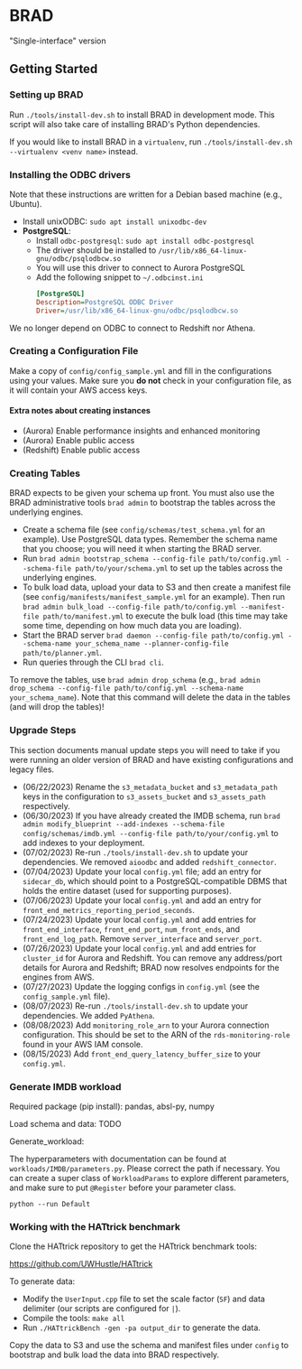 # BRAD

"Single-interface" version

## Getting Started

### Setting up BRAD

Run `./tools/install-dev.sh` to install BRAD in development mode. This script
will also take care of installing BRAD's Python dependencies.

If you would like to install BRAD in a `virtualenv`, run
`./tools/install-dev.sh --virtualenv <venv name>` instead.

### Installing the ODBC drivers

Note that these instructions are written for a Debian based machine (e.g., Ubuntu).

- Install unixODBC: `sudo apt install unixodbc-dev`
- **PostgreSQL**:
  - Install `odbc-postgresql`: `sudo apt install odbc-postgresql`
  - The driver should be installed to `/usr/lib/x86_64-linux-gnu/odbc/psqlodbcw.so`
  - You will use this driver to connect to Aurora PostgreSQL
  - Add the following snippet to `~/.odbcinst.ini`
    ```ini
    [PostgreSQL]
    Description=PostgreSQL ODBC Driver
    Driver=/usr/lib/x86_64-linux-gnu/odbc/psqlodbcw.so
    ```

We no longer depend on ODBC to connect to Redshift nor Athena.

### Creating a Configuration File

Make a copy of `config/config_sample.yml` and fill in the configurations using
your values. Make sure you **do not** check in your configuration file, as it
will contain your AWS access keys.

#### Extra notes about creating instances

- (Aurora) Enable performance insights and enhanced monitoring
- (Aurora) Enable public access
- (Redshift) Enable public access

### Creating Tables

BRAD expects to be given your schema up front. You must also use the BRAD
administrative tools `brad admin` to bootstrap the tables across the underlying
engines.

- Create a schema file (see `config/schemas/test_schema.yml` for an example). Use
  PostgreSQL data types. Remember the schema name that you choose; you will need
  it when starting the BRAD server.
- Run `brad admin bootstrap_schema --config-file path/to/config.yml
  --schema-file path/to/your/schema.yml` to set up the tables across the
  underlying engines.
- To bulk load data, upload your data to S3 and then create a manifest file (see
  `config/manifests/manifest_sample.yml` for an example). Then run `brad admin
  bulk_load --config-file path/to/config.yml --manifest-file
  path/to/manifest.yml` to execute the bulk load (this time may take some time,
  depending on how much data you are loading).
- Start the BRAD server `brad daemon --config-file path/to/config.yml
  --schema-name your_schema_name --planner-config-file path/to/planner.yml`.
- Run queries through the CLI `brad cli`.

To remove the tables, use `brad admin drop_schema` (e.g., `brad admin
drop_schema --config-file path/to/config.yml --schema-name
your_schema_name`). Note that this command will delete the data in the tables
(and will drop the tables)!


### Upgrade Steps

This section documents manual update steps you will need to take if you were
running an older version of BRAD and have existing configurations and legacy
files.

- (06/22/2023) Rename the `s3_metadata_bucket` and `s3_metadata_path` keys in
  the configuration to `s3_assets_bucket` and `s3_assets_path` respectively.
- (06/30/2023) If you have already created the IMDB schema, run `brad admin
  modify_blueprint --add-indexes --schema-file config/schemas/imdb.yml
  --config-file path/to/your/config.yml` to add indexes to your deployment.
- (07/02/2023) Re-run `./tools/install-dev.sh` to update your dependencies. We
  removed `aioodbc` and added `redshift_connector`.
- (07/04/2023) Update your local `config.yml` file; add an entry for
  `sidecar_db`, which should point to a PostgreSQL-compatible DBMS that holds
  the entire dataset (used for supporting purposes).
- (07/06/2023) Update your local `config.yml` and add an entry for
  `front_end_metrics_reporting_period_seconds`.
- (07/24/2023) Update your local `config.yml` and add entries for
  `front_end_interface`, `front_end_port`, `num_front_ends`, and
  `front_end_log_path`. Remove `server_interface` and `server_port`.
- (07/26/2023) Update your local `config.yml` and add entries for `cluster_id`
  for Aurora and Redshift. You can remove any address/port details for Aurora and
  Redshift; BRAD now resolves endpoints for the engines from AWS.
- (07/27/2023) Update the logging configs in `config.yml` (see the
  `config_sample.yml` file).
- (08/07/2023) Re-run `./tools/install-dev.sh` to update your dependencies. We
  added `PyAthena`.
- (08/08/2023) Add `monitoring_role_arn` to your Aurora connection
  configuration. This should be set to the ARN of the `rds-monitoring-role`
  found in your AWS IAM console.
- (08/15/2023) Add `front_end_query_latency_buffer_size` to your `config.yml`.


### Generate IMDB workload

Required package (pip install): pandas, absl-py, numpy

Load schema and data: TODO

Generate_workload: 

The hyperparameters with documentation can be found at `workloads/IMDB/parameters.py`. 
Please correct the path if necessary. 
You can create a super class of `WorkloadParams` to explore different parameters, 
and make sure to put `@Register` before your parameter class.

```angular2html
python --run Default
```


### Working with the HATtrick benchmark

Clone the HATtrick repository to get the HATtrick benchmark tools:

https://github.com/UWHustle/HATtrick

To generate data:
- Modify the `UserInput.cpp` file to set the scale factor (`SF`) and data
  delimiter (our scripts are configured for `|`).
- Compile the tools: `make all`
- Run `./HATtrickBench -gen -pa output_dir` to generate the data.

Copy the data to S3 and use the schema and manifest files under `config` to
bootstrap and bulk load the data into BRAD respectively.
